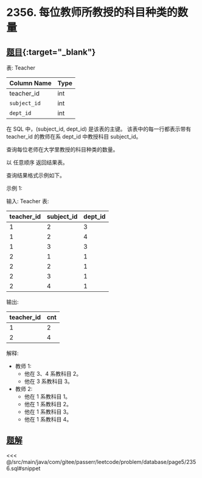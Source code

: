 # 2356. 每位教师所教授的科目种类的数量
## [题目](https://leetcode.cn/problems/number-of-unique-subjects-taught-by-each-teacher/){:target="_blank"}

表: Teacher

| Column Name  | Type |
|:-------------|:-----|
| teacher_id   | int  |
| `subject_id` | int  |
| `dept_id`    | int  |

在 SQL 中，(subject_id, dept_id) 是该表的主键。
该表中的每一行都表示带有 teacher_id 的教师在系 dept_id 中教授科目 subject_id。

查询每位老师在大学里教授的科目种类的数量。

以 任意顺序 返回结果表。

查询结果格式示例如下。

示例 1:

输入:
Teacher 表:

| teacher_id | subject_id | dept_id |
|:-----------|:-----------|:--------|
| 1          | 2          | 3       |
| 1          | 2          | 4       |
| 1          | 3          | 3       |
| 2          | 1          | 1       |
| 2          | 2          | 1       |
| 2          | 3          | 1       |
| 2          | 4          | 1       |

输出:

| teacher_id | cnt |
|:-----------|:----|
| 1          | 2   |
| 2          | 4   |

解释:

- 教师 1:
    - 他在 3、4 系教科目 2。
    - 他在 3 系教科目 3。
- 教师 2:
    - 他在 1 系教科目 1。
    - 他在 1 系教科目 2。
    - 他在 1 系教科目 3。
    - 他在 1 系教科目 4。

## [题解](https://github.com/PasseRR/JavaLeetCode/blob/master/src/main/java/com/gitee/passerr/leetcode/problem/database/page5/2356.sql)

<<< @/src/main/java/com/gitee/passerr/leetcode/problem/database/page5/2356.sql#snippet
